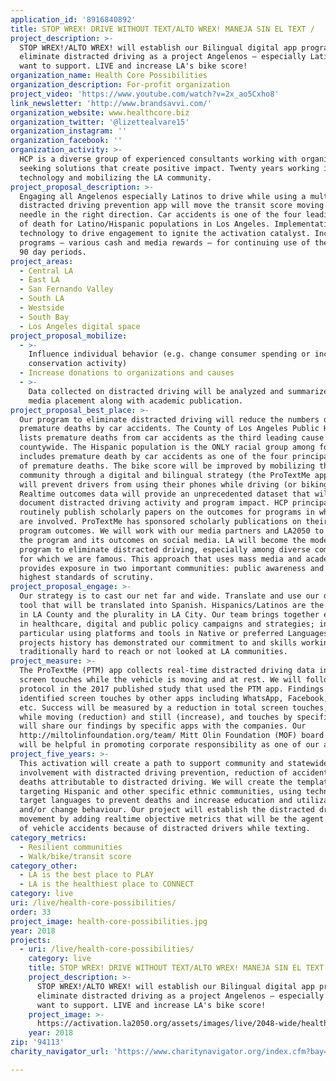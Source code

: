 ```yaml
---
application_id: '8916840892'
title: STOP WREX! DRIVE WITHOUT TEXT/ALTO WREX! MANEJA SIN EL TEXT /
project_description: >-
  STOP WREX!/ALTO WREX! will establish our Bilingual digital app program to
  eliminate distracted driving as a project Angelenos — especially Latinos -
  want to support. LIVE and increase LA's bike score!
organization_name: Health Core Possibilities
organization_description: For-profit organization
project_video: 'https://www.youtube.com/watch?v=2x_ao5Cxho8'
link_newsletter: 'http://www.brandsavvi.com/'
organization_website: www.healthcore.biz
organization_twitter: '@lizettealvare15'
organization_instagram: ''
organization_facebook: ''
organization_activity: >-
  HCP is a diverse group of experienced consultants working with organizations
  seeking solutions that create positive impact. Twenty years working in applied
  technology and mobilizing the LA community.
project_proposal_description: >-
  Engaging all Angelenos especially Latinos to drive while using a multilingual
  distracted driving prevention app will move the transit score moving the
  needle in the right direction. Car accidents is one of the four leading causes
  of death for Latino/Hispanic populations in Los Angeles. Implementation of new
  technology to drive engagement to ignite the activation catalyst. Incentive
  programs — various cash and media rewards — for continuing use of the app over
  90 day periods.
project_areas:
  - Central LA
  - East LA
  - San Fernando Valley
  - South LA
  - Westside
  - South Bay
  - Los Angeles digital space
project_proposal_mobilize:
  - >-
    Influence individual behavior (e.g. change consumer spending or increase
    conservation activity)
  - Increase donations to organizations and causes
  - >-
    Data collected on distracted driving will be analyzed and summarized for
    media placement along with academic publication.
project_proposal_best_place: >-
  Our program to eliminate distracted driving will reduce the numbers of
  premature deaths by car accidents. The County of Los Angeles Public Health
  lists premature deaths from car accidents as the third leading cause
  countywide. The Hispanic population is the ONLY racial group among four that
  includes premature death by car accidents as one of the four principal causes
  of premature deaths. The bike score will be improved by mobilizing the LA
  community through a digital and bilingual strategy (the ProTextMe app) that
  will prevent drivers from using their phones while driving (or biking).
  Realtime outcomes data will provide an unprecedented dataset that will
  document distracted driving activity and program impact. HCP principals
  routinely publish scholarly papers on the outcomes for programs in which we
  are involved. ProTextMe has sponsored scholarly publications on their European
  program outcomes. We will work with our media partners and LA2050 to publicize
  the program and its outcomes on social media. LA will become the model for its
  program to eliminate distracted driving, especially among diverse communities
  for which we are famous. This approach that uses mass media and academia
  provides exposure in two important communities: public awareness and the
  highest standards of scrutiny.
project_proposal_engage: >-
  Our strategy is to cast our net far and wide. Translate and use our digital
  tool that will be translated into Spanish. Hispanics/Latinos are the majority
  in LA County and the plurality in LA City. Our team brings together experience
  in healthcare, digital and public policy campaigns and strategies; in
  particular using platforms and tools in Native or preferred Languages. Our
  projects history has demonstrated our commitment to and skills working
  traditionally hard to reach or not looked at LA communities.
project_measure: >-
  The ProTextMe (PTM) app collects real-time distracted driving data including
  screen touches while the vehicle is moving and at rest. We will follow the
  protocol in the 2017 published study that used the PTM app. Findings
  identified screen touches by other apps including WhatsApp, Facebook, SMS,
  etc. Success will be measured by a reduction in total screen touches, touches
  while moving (reduction) and still (increase), and touches by specific app. We
  will share our findings by specific apps with the companies. Our
  http://miltolinfoundation.org/team/ Mitt Olin Foundation (MOF) board members
  will be helpful in promoting corporate responsibility as one of our aims.
project_five_years: >-
  This activation will create a path to support community and statewide
  involvement with distracted driving prevention, reduction of accidents and
  deaths attributable to distracted driving. We will create the template for
  targeting Hispanic and other specific ethnic communities, using technology in
  target languages to prevent deaths and increase education and utilization
  and/or change behaviour. Our project will establish the distracted driving
  movement by adding realtime objective metrics that will be the agent of change
  of vehicle accidents because of distracted drivers while texting.
category_metrics:
  - Resilient communities
  - Walk/bike/transit score
category_other:
  - LA is the best place to PLAY
  - LA is the healthiest place to CONNECT
category: live
uri: /live/health-core-possibilities/
order: 33
project_image: health-core-possibilities.jpg
year: 2018
projects:
  - uri: /live/health-core-possibilities/
    category: live
    title: STOP WREX! DRIVE WITHOUT TEXT/ALTO WREX! MANEJA SIN EL TEXT /
    project_description: >-
      STOP WREX!/ALTO WREX! will establish our Bilingual digital app program to
      eliminate distracted driving as a project Angelenos — especially Latinos -
      want to support. LIVE and increase LA's bike score!
    project_image: >-
      https://activation.la2050.org/assets/images/live/2048-wide/health-core-possibilities.jpg
    year: 2018
zip: '94113'
charity_navigator_url: 'https://www.charitynavigator.org/index.cfm?bay=search.profile&ein=300538676'

---
```

